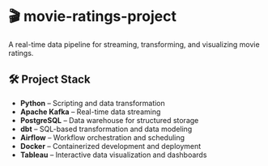 # 🎬 movie-ratings-project

A real-time data pipeline for streaming, transforming, and visualizing movie ratings.

## 🛠️ Project Stack

- **Python** – Scripting and data transformation
- **Apache Kafka** – Real-time data streaming
- **PostgreSQL** – Data warehouse for structured storage
- **dbt** – SQL-based transformation and data modeling
- **Airflow** – Workflow orchestration and scheduling
- **Docker** – Containerized development and deployment
- **Tableau** – Interactive data visualization and dashboards
